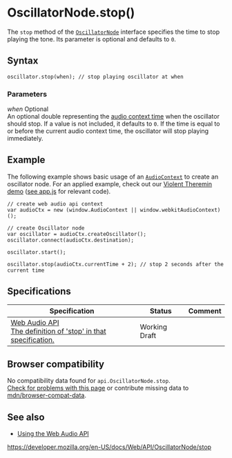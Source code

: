 OscillatorNode.stop()
=====================

The `stop` method of the [`OscillatorNode`](../oscillatornode) interface specifies the time to stop playing the tone. Its parameter is optional and defaults to `0`.

Syntax
------

    oscillator.stop(when); // stop playing oscillator at when

### Parameters

 *when* <span class="badge inline optional">Optional</span>   
An optional double representing the [audio context time](../baseaudiocontext/currenttime) when the oscillator should stop. If a value is not included, it defaults to `0`. If the time is equal to or before the current audio context time, the oscillator will stop playing immediately.

Example
-------

The following example shows basic usage of an [`AudioContext`](../audiocontext) to create an oscillator node. For an applied example, check out our [Violent Theremin demo](https://mdn.github.io/violent-theremin/) ([see app.js](https://github.com/mdn/violent-theremin/blob/gh-pages/scripts/app.js) for relevant code).

    // create web audio api context
    var audioCtx = new (window.AudioContext || window.webkitAudioContext)();

    // create Oscillator node
    var oscillator = audioCtx.createOscillator();
    oscillator.connect(audioCtx.destination);

    oscillator.start();

    oscillator.stop(audioCtx.currentTime + 2); // stop 2 seconds after the current time

Specifications
--------------

<table><thead><tr class="header"><th>Specification</th><th>Status</th><th>Comment</th></tr></thead><tbody><tr class="odd"><td><a href="https://webaudio.github.io/web-audio-api/#dom-audioscheduledsourcenode-stop">Web Audio API<br />
<span class="small">The definition of 'stop' in that specification.</span></a></td><td><span class="spec-wd">Working Draft</span></td><td></td></tr></tbody></table>

Browser compatibility
---------------------

No compatibility data found for `api.OscillatorNode.stop`.  
[Check for problems with this page](#on-github) or contribute missing data to [mdn/browser-compat-data](https://github.com/mdn/browser-compat-data).

See also
--------

-   [Using the Web Audio API](../web_audio_api/using_web_audio_api)

<a href="https://developer.mozilla.org/en-US/docs/Web/API/OscillatorNode/stop" class="_attribution-link">https://developer.mozilla.org/en-US/docs/Web/API/OscillatorNode/stop</a>
